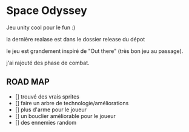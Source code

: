 # Space Odyssey
 Jeu unity cool pour le fun :)

la dernière realase est dans le dossier release du dépot

le jeu est grandement inspiré de "Out there" (très bon jeu au passage).

j'ai rajouté des phase de combat.

## ROAD MAP

- [] trouvé des vrais sprites 
- [] faire un arbre de technologie/améliorations
- [] plus d'arme pour le joueur
- [] un bouclier améliorable pour le joueur
- [] des ennemies random
